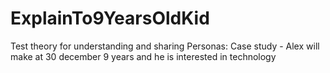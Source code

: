 # ExplainTo9YearsOldKid
Test theory for understanding and sharing
Personas:
Case study - Alex will make at 30 december 9 years and he is interested in technology
